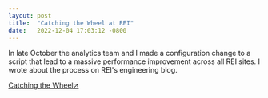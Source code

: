```yaml
---
layout: post
title:  "Catching the Wheel at REI"
date:   2022-12-04 17:03:12 -0800
---
```


In late October the analytics team and I made a configuration change to a script that lead to a massive performance improvement across all REI sites. I wrote about the process on REI's engineering blog. 

<a href="https://engineering.rei.com/web-performance/catch-the-wheel.html">Catching the Wheel↗️</a>